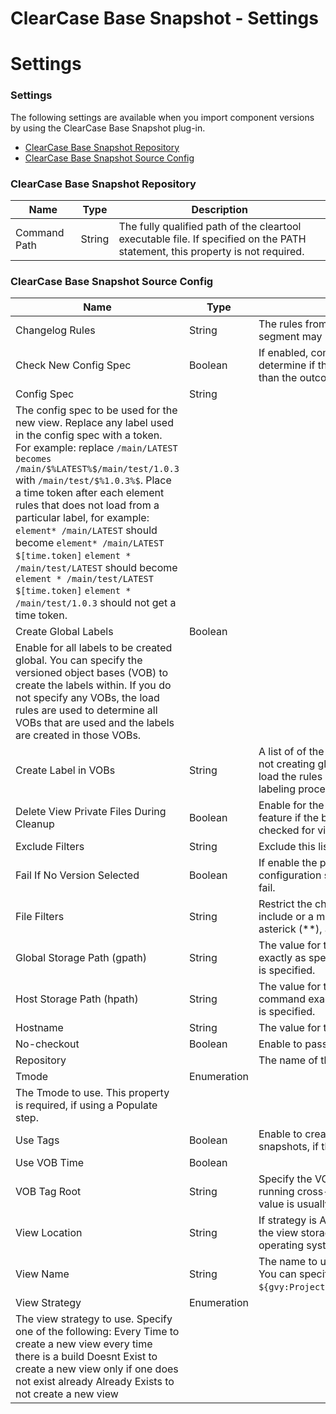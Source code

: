 
ClearCase Base Snapshot - Settings
==================================

# Settings


### Settings




The following settings are available when you import component versions by using the ClearCase Base Snapshot plug-in.


* [ClearCase Base Snapshot Repository](#clearcase_base_snapshot_repository_role)
* [ClearCase Base Snapshot Source Config](#clearcase_base_snapshot_source_config_role)

### ClearCase Base Snapshot Repository


| Name | Type | Description |
| --- | --- | --- |
| Command Path | String | The fully qualified path of the cleartool executable file. If specified on the PATH statement, this property is not required.  |

### ClearCase Base Snapshot Source Config


| Name | Type | Description |
| --- | --- | --- |
| Changelog Rules | String | The rules from the config spec in the following format: vob-name:path:branch:label. Each individual segment may be parameterized. |
| Check New Config Spec | Boolean | If enabled, compare a new config spec with a user specified config spec. This option allows you to determine if the setcs command was successful, based on the new config spec set on the view rather than the outcome of the setcs command.  |
| Config Spec | String |
The config spec to be used for the new view. Replace any label used in the config spec with a token. For example: replace `/main/LATEST becomes /main/$%LATEST%$/main/test/1.0.3` with `/main/test/$%1.0.3%$`. Place a time token after each element rules that does not load from a particular label, for example: `element* /main/LATEST` should become `element* /main/LATEST $[time.token]`  `element * /main/test/LATEST` should become `element * /main/test/LATEST $[time.token]`  `element * /main/test/1.0.3` should not get a time token.  |
| Create Global Labels | Boolean |
Enable for all labels to be created global. You can specify the versioned object bases (VOB) to create the labels within. If you do not specify any VOBs, the load rules are used to determine all VOBs that are used and the labels are created in those VOBs. |
| Create Label in VOBs | String | A list of of the VOBs where the global labels are created. List each VOB on a separate line. If you are not creating global labels, list all the VOBs used in your config spec or leave the field empty and the load the rules are used to determine where the labels need to be created in order to complete the labeling process successfully. |
| Delete View Private Files During Cleanup | Boolean | Enable for the server to detect and delete any view-private files in the local view.Do not enable this feature if the build script handles cleanup of the view. Only the paths specified in the load rules are checked for view-private files. |
| Exclude Filters | String | Exclude this list of usernames |
| Fail If No Version Selected | Boolean | If enable the populate step fails when a file cannot be found because no version was selected in the configuration specification. **Note:** If this is set to false and a file cannot be found, the label step might fail. |
| File Filters | String | Restrict the changelog to files matching the specified patterns. Start each line with a plus sign (+) to include or a minus sign (-) to exclude files matching the patterns. You can use asterick (\*), double-asterick (\*\*), and question mark (?) as wildcards in the pattern. |
| Global Storage Path (gpath) | String | The value for the -gpath parameter on the mkview command. The value is passed to the command exactly as specified, the viewname is not appended to the value. This property is required, if hostname is specified. |
| Host Storage Path (hpath) | String | The value for the -hpath parameter on the mkview command. The specified value is passed to the command exactly as specified, the viewname is not appended. This property is required, if hostname is specified. |
| Hostname | String | The value for the -host parameter to be used on the mkview command. |
| No-checkout | Boolean | Enable to pass the -nco flag to the quietperiod lshistory call. |
| Repository |  | The name of the ClearCase Repository. |
| Tmode | Enumeration
| The Tmode to use. This property is required, if using a Populate step. |
| Use Tags | Boolean | Enable to create the view as global. This option can cause problems with creating and dropping snapshots, if the same snapshot is on multiple agents. |
| Use VOB Time | Boolean |  |
| VOB Tag Root | String | Specify the VOB tag root. Do not specify starting or trailing slashes. Specify this property if you are running cross-platform builds including Windows and Unix and using multi-component VOBs. The value is usually `vobs`. |
| View Location | String | If strategy is Already Exists, the location of the view is on the local machine. Otherwise, the location of the view storage directory on the ClearCase server where the views are stored. For Windows operating systems, the value is always a UNC path. |
| View Name | String | The name to use for the view when creating and deleting. Each agent must have a unique view name. You can specify a script as the value. For example,  ```${gvy:ProjectLookup.getCurrent().getName()}``_view_``${gvy:AgentHelper.getCurrent().getName()}```. |
| View Strategy | Enumeration
| The view strategy to use. Specify one of the following: Every Time to create a new view every time there is a build Doesnt Exist to create a new view only if one does not exist already Already Exists to not create a new view |



